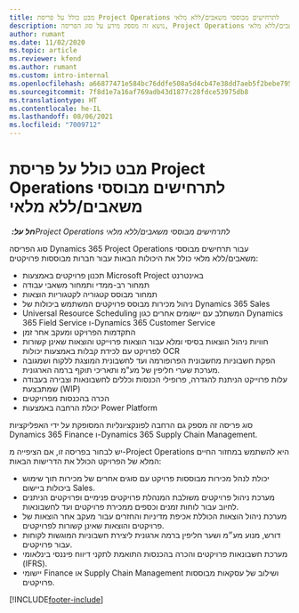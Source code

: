 ```yaml
---
title: מבט כולל על פריסת Project Operations לתרחישים מבוססי משאבים/ללא מלאי
description: נושא זה מספק מידע על סוג הפריסה, Project Operations לתרחישים מבוססי משאבים/ללא מלאי.
author: rumant
ms.date: 11/02/2020
ms.topic: article
ms.reviewer: kfend
ms.author: rumant
ms.custom: intro-internal
ms.openlocfilehash: a66877471e584bc76ddfe508a5d4cb47e38dd7aeb5f2bebe795b41a1de462ef9
ms.sourcegitcommit: 7f8d1e7a16af769adb43d1877c28fdce53975db8
ms.translationtype: HT
ms.contentlocale: he-IL
ms.lasthandoff: 08/06/2021
ms.locfileid: "7009712"
---
```

# <a name="project-operations-for-resourcenon-stocked-based-scenarios-deployment-overview"></a>מבט כולל על פריסת Project Operations לתרחישים מבוססי משאבים/ללא מלאי

_**חל על:** ‏Project Operations לתרחישים מבוססי משאבים/ללא מלאי_

סוג הפריסה Dynamics 365 Project Operations עבור תרחישים מבוססי משאבים/ללא מלאי כולל את היכולות הבאות עבור חברות מבוססות פרויקטים:

- תכנון פרויקטים באמצעות Microsoft Project באינטרנט
- תמחור רב-ממדי ותמחור משאבי עבודה
- תמחור מבוסס קטגוריה לקטגוריות הוצאות
- ניהול מכירות מבוסס פרויקטים המשתמש ביכולות של Dynamics 365 Sales
- Universal Resource Scheduling המשתלב עם יישומים אחרים כגון Dynamics 365 Field Service ו-Dynamics 365 Customer Service
- התקדמות הפרויקט ומעקב אחר זמן
- חוויות ניהול הוצאות בסיסי ומלא עבור הוצאות פרוייקט והוצאות שאינן קשורות לפרויקט עם לכידת קבלות באמצעות יכולות OCR
- הפקת חשבוניות מחשבונית הפרופורמה ועד לחשבונית המוצגת ללקוח ושמגובה מערכת שערי חליפין של מע"מ ותאריכי תוקף ברמה הארגונית.
- עלות פרוייקט הניתנת להגדרה, פרופילי הכנסות וכללים לחשבונאות וצבירה בעבודה שמתבצעת (WIP)
- הכרה בהכנסות מפרויקטים
- יכולת הרחבה באמצעות Power Platform

סוג פריסה זה מספק גם הרחבה לפונקציונליות המסופקת על ידי האפליקציות Dynamics 365 Finance ו-Dynamics 365 Supply Chain Management.

יש לבחור בפריסה זו, אם הציפייה מ-Project Operations היא להשתמש במחזור החיים המלא של הפרויקט הכולל את הדרישות הבאות:

- יכולת לנהל מכירות מבוססות פרויקט עם סוגים אחרים של מכירות תוך שימוש ביכולות ביישום Sales.
- מערכת ניהול פרויקטים משולבת המנהלת פרויקטים פנימיים ופרויקטים הניתנים לחיוב עבור לוחות זמנים וכספים ממכירת פרויקטים ועד לחשבונאות.
- מערכת ניהול הוצאות הכוללת אכיפת מדיניות והחזרים עבור מעקב אחר הוצאות של פרויקטים והוצאות שאינן קשורות לפרויקטים.
- דורש, מנוע מע״מ ושער חליפין ברמה ארגונית ליצירת חשבוניות המוגשות לקוחות עבור פרויקטים.
- מערכת חשבונאות פרויקטים והכרה בהכנסות התואמת לתקני דיווח פיננסי בינלאומי (IFRS).
- יישומי Finance או Supply Chain Management ושילוב של עסקאות מבוססות פרויקטים.


[!INCLUDE[footer-include](../includes/footer-banner.md)]